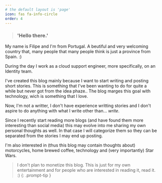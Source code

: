 ```yaml
---
# the default layout is 'page'
icon: fas fa-info-circle
order: 4
---
```


> ### 'Hello there.'

My name is Filipe and I'm from Portugal. A beutiful and very welcoming country that, many people that many people think is just a province from Spain. :)

During the day I work as a cloud support engineer, more specifically, on an Identity team.

I've created this blog mainly because I want to start writing and posting short stories. This is something that I've been wanting to do for quite a while but never got from the idea phaze.. The blog marges this goal with technology, wich is something that I love.

Now, I'm not a writter, I don't have experience writting stories and I don't aspire to do anything with what I write other than... *write*.

Since I recently start reading more blogs (and have found them more interesting than social media) this may evolve into me sharing my own personal thoughts as well. In that case I will categorize them so they can be separated from the stories I may end up posting.

I'm also interested in (thus this blog may contain thoughts about) motorcycles, home brewed coffee, technology and (very importantly) Star Wars.

> I don't plan to monetize this blog. This is just for my own entertainment and for people who are interested in reading it, read it. :)
{: .prompt-tip }